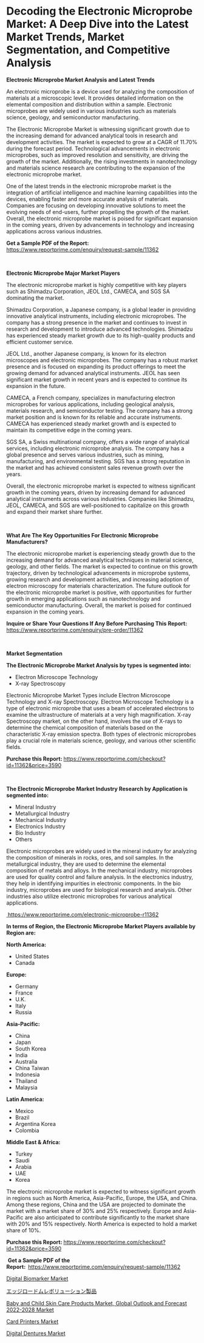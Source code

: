 <p><h1>Decoding the Electronic Microprobe Market: A Deep Dive into the Latest Market Trends, Market Segmentation, and Competitive Analysis</h1></p><p><strong>Electronic Microprobe Market Analysis and Latest Trends</strong></p>
<p><p>An electronic microprobe is a device used for analyzing the composition of materials at a microscopic level. It provides detailed information on the elemental composition and distribution within a sample. Electronic microprobes are widely used in various industries such as materials science, geology, and semiconductor manufacturing.</p><p>The Electronic Microprobe Market is witnessing significant growth due to the increasing demand for advanced analytical tools in research and development activities. The market is expected to grow at a CAGR of 11.70% during the forecast period. Technological advancements in electronic microprobes, such as improved resolution and sensitivity, are driving the growth of the market. Additionally, the rising investments in nanotechnology and materials science research are contributing to the expansion of the electronic microprobe market.</p><p>One of the latest trends in the electronic microprobe market is the integration of artificial intelligence and machine learning capabilities into the devices, enabling faster and more accurate analysis of materials. Companies are focusing on developing innovative solutions to meet the evolving needs of end-users, further propelling the growth of the market. Overall, the electronic microprobe market is poised for significant expansion in the coming years, driven by advancements in technology and increasing applications across various industries.</p></p>
<p><strong>Get a Sample PDF of the Report:&nbsp;</strong> <a href="https://www.reportprime.com/enquiry/request-sample/11362">https://www.reportprime.com/enquiry/request-sample/11362</a></p>
<p>&nbsp;</p>
<p><strong>Electronic Microprobe Major Market Players</strong></p>
<p><p>The electronic microprobe market is highly competitive with key players such as Shimadzu Corporation, JEOL Ltd., CAMECA, and SGS SA dominating the market. </p><p>Shimadzu Corporation, a Japanese company, is a global leader in providing innovative analytical instruments, including electronic microprobes. The company has a strong presence in the market and continues to invest in research and development to introduce advanced technologies. Shimadzu has experienced steady market growth due to its high-quality products and efficient customer service.</p><p>JEOL Ltd., another Japanese company, is known for its electron microscopes and electronic microprobes. The company has a robust market presence and is focused on expanding its product offerings to meet the growing demand for advanced analytical instruments. JEOL has seen significant market growth in recent years and is expected to continue its expansion in the future.</p><p>CAMECA, a French company, specializes in manufacturing electron microprobes for various applications, including geological analysis, materials research, and semiconductor testing. The company has a strong market position and is known for its reliable and accurate instruments. CAMECA has experienced steady market growth and is expected to maintain its competitive edge in the coming years.</p><p>SGS SA, a Swiss multinational company, offers a wide range of analytical services, including electronic microprobe analysis. The company has a global presence and serves various industries, such as mining, manufacturing, and environmental testing. SGS has a strong reputation in the market and has achieved consistent sales revenue growth over the years.</p><p>Overall, the electronic microprobe market is expected to witness significant growth in the coming years, driven by increasing demand for advanced analytical instruments across various industries. Companies like Shimadzu, JEOL, CAMECA, and SGS are well-positioned to capitalize on this growth and expand their market share further.</p></p>
<p>&nbsp;</p>
<p><strong>What Are The Key Opportunities For Electronic Microprobe Manufacturers?</strong></p>
<p><p>The electronic microprobe market is experiencing steady growth due to the increasing demand for advanced analytical techniques in material science, geology, and other fields. The market is expected to continue on this growth trajectory, driven by technological advancements in microprobe systems, growing research and development activities, and increasing adoption of electron microscopy for materials characterization. The future outlook for the electronic microprobe market is positive, with opportunities for further growth in emerging applications such as nanotechnology and semiconductor manufacturing. Overall, the market is poised for continued expansion in the coming years.</p></p>
<p><strong>Inquire or Share Your Questions If Any Before Purchasing This Report:</strong> <a href="https://www.reportprime.com/enquiry/pre-order/11362">https://www.reportprime.com/enquiry/pre-order/11362</a></p>
<p>&nbsp;</p>
<p><strong>Market Segmentation</strong></p>
<p><strong>The Electronic Microprobe Market Analysis by types is segmented into:</strong></p>
<p><ul><li>Electron Microscope Technology</li><li>X-ray Spectroscopy</li></ul></p>
<p><p>Electronic Microprobe Market Types include Electron Microscope Technology and X-ray Spectroscopy. Electron Microscope Technology is a type of electronic microprobe that uses a beam of accelerated electrons to examine the ultrastructure of materials at a very high magnification. X-ray Spectroscopy market, on the other hand, involves the use of X-rays to determine the chemical composition of materials based on the characteristic X-ray emission spectra. Both types of electronic microprobes play a crucial role in materials science, geology, and various other scientific fields.</p></p>
<p><strong>Purchase this Report:&nbsp;</strong><a href="https://www.reportprime.com/checkout?id=11362&price=3590">https://www.reportprime.com/checkout?id=11362&price=3590</a></p>
<p>&nbsp;</p>
<p><strong>The Electronic Microprobe Market Industry Research by Application is segmented into:</strong></p>
<p><ul><li>Mineral Industry</li><li>Metallurgical Industry</li><li>Mechanical Industry</li><li>Electronics Industry</li><li>Bio Industry</li><li>Others</li></ul></p>
<p><p>Electronic microprobes are widely used in the mineral industry for analyzing the composition of minerals in rocks, ores, and soil samples. In the metallurgical industry, they are used to determine the elemental composition of metals and alloys. In the mechanical industry, microprobes are used for quality control and failure analysis. In the electronics industry, they help in identifying impurities in electronic components. In the bio industry, microprobes are used for biological research and analysis. Other industries also utilize electronic microprobes for various analytical applications.</p></p>
<p><a href="https://www.reportprime.com/electronic-microprobe-r11362">&nbsp;https://www.reportprime.com/electronic-microprobe-r11362</a></p>
<p><strong>In terms of Region, the Electronic Microprobe Market Players available by Region are:</strong></p>
<p>
    <p> <strong> North America: </strong>
        <ul>
            <li>United States</li>
            <li>Canada</li>
        </ul>
        </p> 
    <p> <strong> Europe: </strong>
        <ul>
            <li>Germany</li>
            <li>France</li>
            <li>U.K.</li>
            <li>Italy</li>
            <li>Russia</li>
        </ul>
        </p> 
    <p> <strong> Asia-Pacific: </strong>
        <ul>
            <li>China</li>
            <li>Japan</li>
            <li>South Korea</li>
            <li>India</li>
            <li>Australia</li>
            <li>China Taiwan</li>
            <li>Indonesia</li>
            <li>Thailand</li>
            <li>Malaysia</li>
        </ul>
        </p> 
    <p> <strong> Latin America: </strong>
        <ul>
            <li>Mexico</li>
            <li>Brazil</li>
            <li>Argentina Korea</li>
            <li>Colombia</li>
        </ul>
        </p> 
    <p> <strong> Middle East & Africa: </strong>
        <ul>
            <li>Turkey</li>
            <li>Saudi</li>
            <li>Arabia</li>
            <li>UAE</li>
            <li>Korea</li>
        </ul>
    </p>
    </p>
<p><p>The electronic microprobe market is expected to witness significant growth in regions such as North America, Asia-Pacific, Europe, the USA, and China. Among these regions, China and the USA are projected to dominate the market with a market share of 30% and 25% respectively. Europe and Asia-Pacific are also anticipated to contribute significantly to the market share with 20% and 15% respectively. North America is expected to hold a market share of 10%.</p></p>
<p><strong>Purchase this Report: </strong><a href="https://www.reportprime.com/checkout?id=11362&price=3590">https://www.reportprime.com/checkout?id=11362&price=3590</a></p>
<p>&nbsp;<strong>Get a Sample PDF of the Report:&nbsp;&nbsp;</strong><a href="https://www.reportprime.com/enquiry/request-sample/11362">https://www.reportprime.com/enquiry/request-sample/11362</a></p>
<p><strong></strong></p>
<p><p><a href="https://github.com/graysonwolfe1913/Market-Research-Report-List-1/blob/main/digital-biomarker-market.md">Digital Biomarker Market</a></p><p><a href="https://medium.com/@eunawiegad2023/%E3%82%A8%E3%83%83%E3%82%B8roadm-%E9%9D%A9%E5%91%BD%E8%A3%BD%E5%93%81%E6%A5%AD%E7%95%8C%E3%82%A4%E3%83%B3%E3%82%B5%E3%82%A4%E3%83%88%E3%83%AC%E3%83%9D%E3%83%BC%E3%83%88-%E3%82%A8%E3%83%83%E3%82%B8roadm-%E9%9D%A9%E5%91%BD%E8%A3%BD%E5%93%81%E5%B8%82%E5%A0%B4%E3%81%AE%E3%83%88%E3%83%AC%E3%83%B3%E3%83%89-%E5%BF%9C%E7%94%A8-%E7%AB%B6%E4%BA%89%E7%8A%B6%E6%B3%81%E3%82%92%E5%88%86%E6%9E%90-2024%E5%B9%B4-2031%E5%B9%B4-1a46309071bf">エッジロードムレボリューション製品</a></p><p><a href="https://issuu.com/reportprime-2/docs/baby-and-child-skin-care-products-m_d11348931a031b">Baby and Child Skin Care Products Market, Global Outlook and Forecast 2022-2028 Market</a></p><p><a href="https://github.com/seamusocallaghan/Market-Research-Report-List-1/blob/main/card-printers-market.md">Card Printers Market</a></p><p><a href="https://github.com/sydneyHaley871/Market-Research-Report-List-1/blob/main/digital-dentures-market.md">Digital Dentures Market</a></p></p>